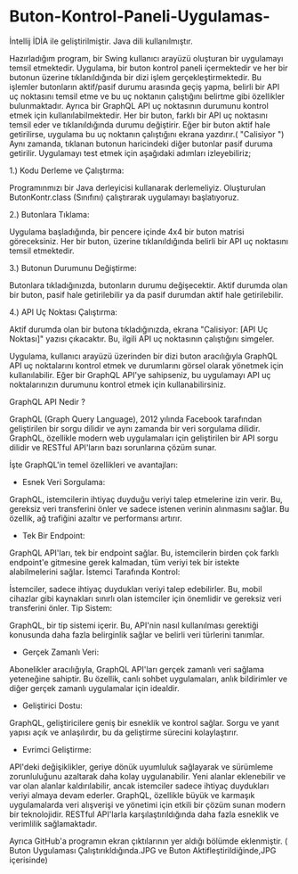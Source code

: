 # Buton-Kontrol-Paneli-Uygulamas-
İntellij İDİA ile geliştirilmiştir. Java dili kullanılmıştır.

Hazırladığım program, bir Swing kullanıcı arayüzü oluşturan bir uygulamayı temsil etmektedir. Uygulama, bir buton kontrol paneli içermektedir ve 
her bir butonun üzerine tıklanıldığında bir dizi işlem gerçekleştirmektedir. Bu işlemler butonların aktif/pasif durumu arasında geçiş yapma, belirli bir API uç noktasını temsil etme ve bu uç noktanın çalıştığını belirtme gibi özellikler bulunmaktadır. Ayrıca bir GraphQL API uç noktasının durumunu kontrol etmek için kullanılabilmektedir. Her bir buton, farklı bir API uç noktasını temsil eder ve tıklanıldığında durumu değiştirir. Eğer bir buton aktif hale getirilirse, uygulama bu uç noktanın çalıştığını ekrana yazdırır.( "Calisiyor ") Aynı zamanda, tıklanan butonun haricindeki diğer butonlar pasif duruma getirilir. Uygulamayı test etmek için aşağıdaki adımları izleyebiliriz;

1.) Kodu Derleme ve Çalıştırma:

Programınmızı bir Java derleyicisi kullanarak derlemeliyiz.
Oluşturulan ButonKontr.class (Sınıfını) çalıştırarak uygulamayı başlatıyoruz.

2.) Butonlara Tıklama:

Uygulama başladığında, bir pencere içinde 4x4 bir buton matrisi göreceksiniz.
Her bir buton, üzerine tıklanıldığında belirli bir API uç noktasını temsil etmektedir.

3.) Butonun Durumunu Değiştirme:

Butonlara tıkladığınızda, butonların durumu değişecektir. Aktif durumda olan bir buton, pasif hale getirilebilir ya da pasif durumdan aktif hale getirilebilir.

4.) API Uç Noktası Çalıştırma:

Aktif durumda olan bir butona tıkladığınızda, ekrana "Calisiyor: [API Uç Noktası]" yazısı çıkacaktır. Bu, ilgili API uç noktasının çalıştığını simgeler.

Uygulama, kullanıcı arayüzü üzerinden bir dizi buton aracılığıyla GraphQL API uç noktalarını kontrol etmek ve durumlarını görsel olarak yönetmek için kullanılabilir. Eğer bir GraphQL API'ye sahipseniz, bu uygulamayı API uç noktalarınızın durumunu kontrol etmek için kullanabilirsiniz.

GraphQL API Nedir ? 

GraphQL (Graph Query Language), 2012 yılında Facebook tarafından geliştirilen bir sorgu dilidir ve aynı zamanda bir veri sorgulama dilidir. GraphQL, özellikle modern web uygulamaları için geliştirilen bir API sorgu dilidir ve RESTful API'ların bazı sorunlarına çözüm sunar.

İşte GraphQL'in temel özellikleri ve avantajları:

+ Esnek Veri Sorgulama:

GraphQL, istemcilerin ihtiyaç duyduğu veriyi talep etmelerine izin verir. Bu, gereksiz veri transferini önler ve sadece istenen verinin alınmasını sağlar. Bu özellik, ağ trafiğini azaltır ve performansı artırır.

+ Tek Bir Endpoint:

GraphQL API'ları, tek bir endpoint sağlar. Bu, istemcilerin birden çok farklı endpoint'e gitmesine gerek kalmadan, tüm veriyi tek bir istekte alabilmelerini sağlar.
İstemci Tarafında Kontrol:

İstemciler, sadece ihtiyaç duydukları veriyi talep edebilirler. Bu, mobil cihazlar gibi kaynakları sınırlı olan istemciler için önemlidir ve gereksiz veri transferini önler.
Tip Sistem:

GraphQL, bir tip sistemi içerir. Bu, API'nin nasıl kullanılması gerektiği konusunda daha fazla belirginlik sağlar ve belirli veri türlerini tanımlar.

+ Gerçek Zamanlı Veri:

Abonelikler aracılığıyla, GraphQL API'ları gerçek zamanlı veri sağlama yeteneğine sahiptir. Bu özellik, canlı sohbet uygulamaları, anlık bildirimler ve diğer gerçek zamanlı uygulamalar için idealdir.

+ Geliştirici Dostu:

GraphQL, geliştiricilere geniş bir esneklik ve kontrol sağlar. Sorgu ve yanıt yapısı açık ve anlaşılırdır, bu da geliştirme sürecini kolaylaştırır.

+ Evrimci Geliştirme:

API'deki değişiklikler, geriye dönük uyumluluk sağlayarak ve sürümleme zorunluluğunu azaltarak daha kolay uygulanabilir. Yeni alanlar eklenebilir ve var olan alanlar kaldırılabilir, ancak istemciler sadece ihtiyaç duydukları veriyi almaya devam ederler.
GraphQL, özellikle büyük ve karmaşık uygulamalarda veri alışverişi ve yönetimi için etkili bir çözüm sunan modern bir teknolojidir. RESTful API'larla karşılaştırıldığında daha fazla esneklik ve verimlilik sağlamaktadır.

Ayrıca GitHub'a programın ekran çıktılarının yer aldığı bölümde eklenmiştir. ( Buton Uygulaması Çalıştırıkldığında.JPG ve Buton Aktifleştirildiğinde,JPG içerisinde)
